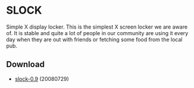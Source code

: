 SLOCK
=====
Simple X display locker. This is the simplest X screen locker we are
aware of. It is stable and quite a lot of people in our community are using it
every day when they are out with friends or fetching some food from the local
pub.

Download
--------
* [slock-0.9](http://dl.suckless.org/tools/slock-0.9.tar.gz) (20080729)

